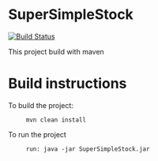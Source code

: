 # SuperSimpleStock

[![Build Status](https://travis-ci.org/idahjli/my-mytask.svg?branch=master)](https://travis-ci.org/idahjli/my-mytask) 

This project build with maven

# Build instructions
        
        
To build the project:
    
         mvn clean install

To run the project 

         run: java -jar SuperSimpleStock.jar

    
 
